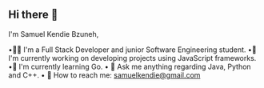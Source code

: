 ## Hi there 👋

<!--
**abuchu251/abuchu251** is a ✨ _special_ ✨ repository because its `README.md` (this file) appears on your GitHub profile.

Here are some ideas to get you started:

- 🔭 I’m currently working on ...
- 🌱 I’m currently learning ...
- 👯 I’m looking to collaborate on ...
- 🤔 I’m looking for help with ...
- 💬 Ask me about ...
- 📫 How to reach me: ...
- 😄 Pronouns: ...
- ⚡ Fun fact: ...
-->
I'm Samuel Kendie Bzuneh,

•👩‍💻 I'm a Full Stack Developer and junior Software Engineering student.
•🔭 I'm currently working on developing projects using JavaScript frameworks.
•🌱 I'm currently learning Go.
• 💭 Ask me anything regarding Java, Python and C++.
• 📨 How to reach me: samuelkendie@gmail.com


